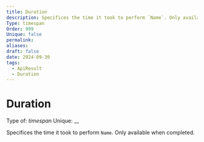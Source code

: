 ```yaml
---
title: Duration
description: Specifices the time it took to perform `Name`. Only available when completed.
Type: timespan
Order: 999
Unique: false
permalink: 
aliases: 
draft: false
date: 2024-09-30
tags:
  - ApiResult
  - Duration
---
```

# Duration

Type of: _timespan_
Unique: __

Specifices the time it took to perform `Name`. Only available when completed.



  